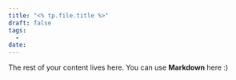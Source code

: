 ```yaml
---
title: "<% tp.file.title %>"
draft: false
tags:
  - 
date:
---
```

The rest of your content lives here. You can use **Markdown** here :)